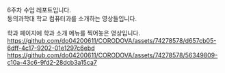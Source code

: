 6주차 수업 레포트입니다.<br>
동의과학대 학교 컴퓨터과를 소개하는 영상들입니다.<br>

학과 페이지에 학과 소개 메뉴를 찍어놓은 영상입니다.
https://github.com/do04200611/CORODOVA/assets/74278578/d657cb05-6dff-4c17-9202-01e1297c6ebd <br>
https://github.com/do04200611/CORODOVA/assets/74278578/56349809-c10a-43c6-9fd2-28dcb3a15ca7

